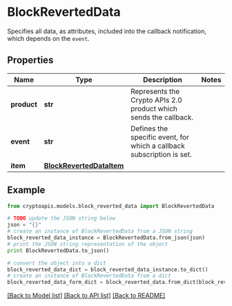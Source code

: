 # BlockRevertedData

Specifies all data, as attributes, included into the callback notification, which depends on the `event`.

## Properties
Name | Type | Description | Notes
------------ | ------------- | ------------- | -------------
**product** | **str** | Represents the Crypto APIs 2.0 product which sends the callback. | 
**event** | **str** | Defines the specific event, for which a callback subscription is set. | 
**item** | [**BlockRevertedDataItem**](BlockRevertedDataItem.md) |  | 

## Example

```python
from cryptoapis.models.block_reverted_data import BlockRevertedData

# TODO update the JSON string below
json = "{}"
# create an instance of BlockRevertedData from a JSON string
block_reverted_data_instance = BlockRevertedData.from_json(json)
# print the JSON string representation of the object
print BlockRevertedData.to_json()

# convert the object into a dict
block_reverted_data_dict = block_reverted_data_instance.to_dict()
# create an instance of BlockRevertedData from a dict
block_reverted_data_form_dict = block_reverted_data.from_dict(block_reverted_data_dict)
```
[[Back to Model list]](../README.md#documentation-for-models) [[Back to API list]](../README.md#documentation-for-api-endpoints) [[Back to README]](../README.md)


